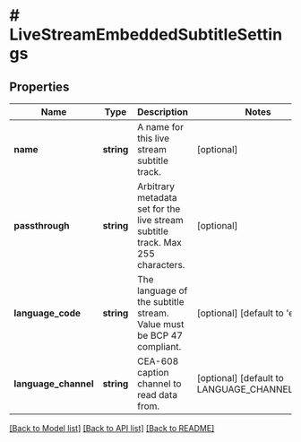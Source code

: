# # LiveStreamEmbeddedSubtitleSettings

## Properties

Name | Type | Description | Notes
------------ | ------------- | ------------- | -------------
**name** | **string** | A name for this live stream subtitle track. | [optional]
**passthrough** | **string** | Arbitrary metadata set for the live stream subtitle track. Max 255 characters. | [optional]
**language_code** | **string** | The language of the subtitle stream. Value must be BCP 47 compliant. | [optional] [default to 'en']
**language_channel** | **string** | CEA-608 caption channel to read data from. | [optional] [default to LANGUAGE_CHANNEL_CC1]

[[Back to Model list]](../../README.md#models) [[Back to API list]](../../README.md#endpoints) [[Back to README]](../../README.md)
